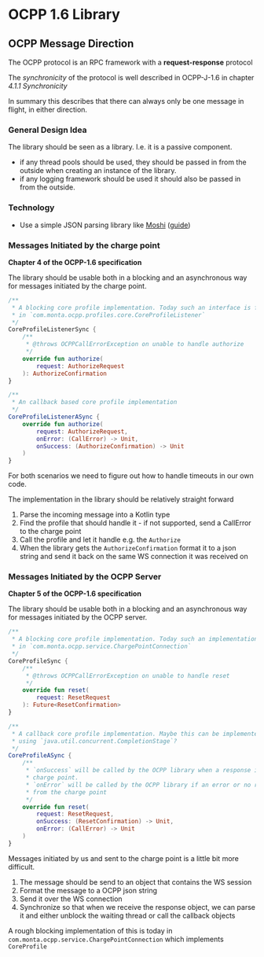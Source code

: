 # OCPP 1.6 Library

## OCPP Message Direction

The OCPP protocol is an RPC framework with a **request-response** protocol

The *synchronicity* of the protocol is well described in OCPP-J-1.6 in chapter *4.1.1 Synchronicity*

In summary this describes that there can always only be one message in flight, in either direction.

### General Design Idea

The library should be seen as a library. I.e. it is a passive component.

* if any thread pools should be used, they should be passed in from the outside when creating an instance of the
  library.
* if any logging framework should be used it should also be passed in from the outside.

### Technology

* Use a simple JSON parsing library
  like [Moshi](https://github.com/square/moshi) ([guide](https://www.baeldung.com/java-json-moshi))

### Messages Initiated by the **charge point**

**Chapter 4 of the OCPP-1.6 specification**

The library should be usable both in a blocking and an asynchronous way for messages initiated by the charge point.

```kotlin
/**
 * A blocking core profile implementation. Today such an interface is found
 * in `com.monta.ocpp.profiles.core.CoreProfileListener`
 */
CoreProfileListenerSync {
    /**
     * @throws OCPPCallErrorException on unable to handle authorize
     */
    override fun authorize(
        request: AuthorizeRequest
    ): AuthorizeConfirmation
}

/**
 * An callback based core profile implementation
 */
CoreProfileListenerASync {
    override fun authorize(
        request: AuthorizeRequest,
        onError: (CallError) -> Unit,
        onSuccess: (AuthorizeConfirmation) -> Unit
    )
}
```

For both scenarios we need to figure out how to handle timeouts in our own code.

The implementation in the library should be relatively straight forward

1. Parse the incoming message into a Kotlin type
2. Find the profile that should handle it - if not supported, send a CallError to the charge point
3. Call the profile and let it handle e.g. the `Authorize`
4. When the library gets the `AuthorizeConfirmation` format it to a json string and send it back on the same WS
   connection it was received on

### Messages Initiated by the **OCPP Server**

**Chapter 5 of the OCPP-1.6 specification**

The library should be usable both in a blocking and an asynchronous way for messages initiated by the OCPP server.

```kotlin
/**
 * A blocking core profile implementation. Today such an implementation is found
 * in `com.monta.ocpp.service.ChargePointConnection`
 */
CoreProfileSync {
    /**
     * @throws OCPPCallErrorException on unable to handle reset
     */
    override fun reset(
        request: ResetRequest
    ): Future<ResetConfirmation>
}

/**
 * A callback core profile implementation. Maybe this can be implemented in a generic way
 * using `java.util.concurrent.CompletionStage`?
 */
CoreProfileASync {
    /**
     * `onSuccess` will be called by the OCPP library when a response is received from the
     * charge point.
     * `onError` will be called by the OCPP library if an error or no response is received
     * from the charge point
     */
    override fun reset(
        request: ResetRequest,
        onSuccess: (ResetConfirmation) -> Unit,
        onError: (CallError) -> Unit
    )
}
```

Messages initiated by us and sent to the charge point is a little bit more difficult.

1. The message should be send to an object that contains the WS session
2. Format the message to a OCPP json string
3. Send it over the WS connection
4. Synchronize so that when we receive the response object, we can parse it and either unblock the waiting thread or
   call the callback objects

A rough blocking implementation of this is today in `com.monta.ocpp.service.ChargePointConnection` which implements
`CoreProfile`
